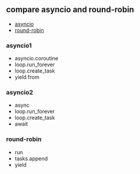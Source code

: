 ## compare asyncio and round-robin

- [asyncio](http://asyncio.readthedocs.io/en/latest/)
- [round-robin](https://en.wikipedia.org/wiki/Round-robin_scheduling)

### asyncio1

- asyncio.coroutine
- loop.run_forever
- loop.create_task
- yield from

### asyncio2

- async
- loop.run_forever
- loop.create_task
- await

### round-robin

- run
- tasks.append
- yield